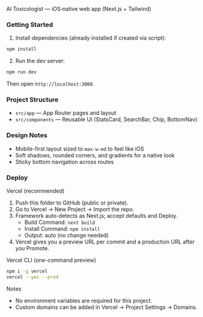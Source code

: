 AI Toxicologist — iOS‑native web app (Next.js + Tailwind)

### Getting Started

1) Install dependencies (already installed if created via script):
```bash
npm install
```

2) Run the dev server:
```bash
npm run dev
```
Then open `http://localhost:3000`.

### Project Structure

- `src/app` — App Router pages and layout
- `src/components` — Reusable UI (StatsCard, SearchBar, Chip, BottomNav)

### Design Notes

- Mobile-first layout sized to `max-w-md` to feel like iOS
- Soft shadows, rounded corners, and gradients for a native look
- Sticky bottom navigation across routes

### Deploy

Vercel (recommended)

1. Push this folder to GitHub (public or private).
2. Go to Vercel → New Project → Import the repo.
3. Framework auto-detects as Next.js; accept defaults and Deploy.
   - Build Command: `next build`
   - Install Command: `npm install`
   - Output: auto (no change needed)
4. Vercel gives you a preview URL per commit and a production URL after you Promote.

Vercel CLI (one-command preview)

```bash
npm i -g vercel
vercel --yes --prod
```

Notes
- No environment variables are required for this project.
- Custom domains can be added in Vercel → Project Settings → Domains.
